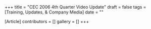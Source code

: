 +++
title = "CEC 2006 4th Quarter Video Update"
draft = false
tags = [Training, Updates, & Company Media]
date = ""

[Article]
contributors = []
gallery = []
+++